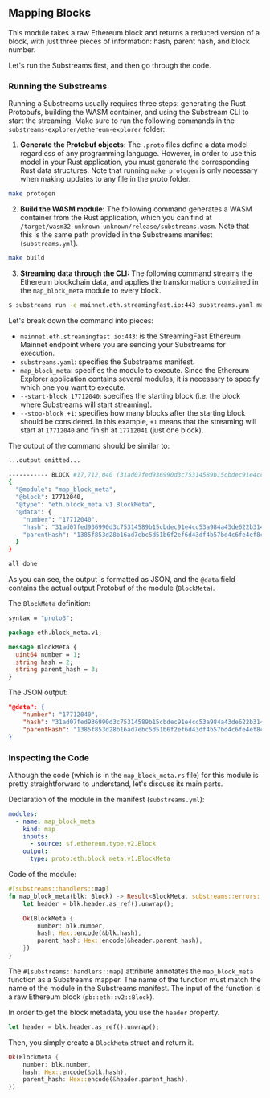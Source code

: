 ## Mapping Blocks

This module takes a raw Ethereum block and returns a reduced version of a block, with just three pieces of information: hash, parent hash, and block number.

Let's run the Substreams first, and then go through the code.

### Running the Substreams

Running a Substreams usually requires three steps: generating the Rust Protobufs, building the WASM container, and using the Substream CLI to start the streaming. Make sure to run the following commands in the `substreams-explorer/ethereum-explorer` folder:

1. **Generate the Protobuf objects:** The `.proto` files define a data model regardless of any programming language. However, in order to use this model in your Rust application, you must generate the corresponding Rust data structures. Note that running `make protogen` is only necessary when making updates to any file in the proto folder.

```bash
make protogen
```

2. **Build the WASM module:** The following command generates a WASM container from the Rust application, which you can find at `/target/wasm32-unknown-unknown/release/substreams.wasm`. Note that this is the same path provided in the Substreams manifest (`substreams.yml`).

```bash
make build
```

3. **Streaming data through the CLI:** The following command streams the Ethereum blockchain data, and applies the transformations contained in the `map_block_meta` module to every block.

```bash
$ substreams run -e mainnet.eth.streamingfast.io:443 substreams.yaml map_block_meta --start-block 17712040 --stop-block +1
```

Let's break down the command into pieces:

- `mainnet.eth.streamingfast.io:443`: is the StreamingFast Ethereum Mainnet endpoint where you are sending your Substreams for execution.
- `substreams.yaml`: specifies the Substreams manifest.
- `map_block_meta`: specifies the module to execute. Since the Ethereum Explorer application contains several modules, it is necessary to specify which one you want to execute.
- `--start-block 17712040`: specifies the starting block (i.e. the block where Substreams will start streaming).
- `--stop-block +1`: specifies how many blocks after the starting block should be considered. In this example, `+1` means that the streaming will start at `17712040` and finish at `17712041` (just one block).

The output of the command should be similar to:

```bash
...output omitted...

----------- BLOCK #17,712,040 (31ad07fed936990d3c75314589b15cbdec91e4cc53a984a43de622b314c38d0b) ---------------
{
  "@module": "map_block_meta",
  "@block": 17712040,
  "@type": "eth.block_meta.v1.BlockMeta",
  "@data": {
    "number": "17712040",
    "hash": "31ad07fed936990d3c75314589b15cbdec91e4cc53a984a43de622b314c38d0b",
    "parentHash": "1385f853d28b16ad7ebc5d51b6f2ef6d43df4b57bd4c6fe4ef8ccb6f266d8b91"
  }
}

all done
```

As you can see, the output is formatted as JSON, and the `@data` field contains the actual output Protobuf of the module (`BlockMeta`).

The `BlockMeta` definition:

```protobuf
syntax = "proto3";

package eth.block_meta.v1;

message BlockMeta {
  uint64 number = 1;
  string hash = 2;
  string parent_hash = 3;
}
```

The JSON output:

```json
"@data": {
    "number": "17712040",
    "hash": "31ad07fed936990d3c75314589b15cbdec91e4cc53a984a43de622b314c38d0b",
    "parentHash": "1385f853d28b16ad7ebc5d51b6f2ef6d43df4b57bd4c6fe4ef8ccb6f266d8b91"
}
```

### Inspecting the Code

Although the code (which is in the `map_block_meta.rs` file) for this module is pretty straightforward to understand, let's discuss its main parts.

Declaration of the module in the manifest (`substreams.yml`):

```yaml
modules:
  - name: map_block_meta
    kind: map
    inputs:
      - source: sf.ethereum.type.v2.Block
    output:
      type: proto:eth.block_meta.v1.BlockMeta
```

Code of the module:

```rust
#[substreams::handlers::map]
fn map_block_meta(blk: Block) -> Result<BlockMeta, substreams::errors::Error> {
    let header = blk.header.as_ref().unwrap();

    Ok(BlockMeta {
        number: blk.number,
        hash: Hex::encode(&blk.hash),
        parent_hash: Hex::encode(&header.parent_hash),
    })
}
```

The `#[substreams::handlers::map]` attribute annotates the `map_block_meta` function as a Substreams mapper. The name of the function must match the name of the module in the Substreams manifest. The input of the function is a raw Ethereum block (`pb::eth::v2::Block`).

In order to get the block metadata, you use the `header` property.

```rust
let header = blk.header.as_ref().unwrap();
```

Then, you simply create a `BlockMeta` struct and return it.

```rust
Ok(BlockMeta {
    number: blk.number,
    hash: Hex::encode(&blk.hash),
    parent_hash: Hex::encode(&header.parent_hash),
})
```
